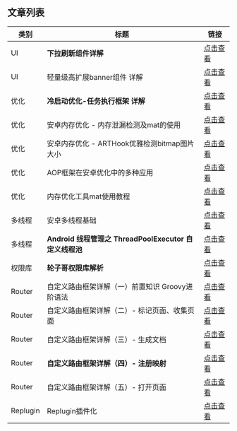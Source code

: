 ## 文章列表

| 类别 | 标题 | 链接 |
| --- | --- | --- |
| UI | **下拉刷新组件详解** | [点击查看](https://github.com/LiYaokun97/writing/blob/master/ui-refresh/refresh.md) |
| UI | 轻量级高扩展banner组件 详解 | [点击查看](https://github.com/LiYaokun97/writing/blob/master/ui-banner/ui-banner.md) |
| 优化 | **冷启动优化-任务执行框架 详解** | [点击查看](https://github.com/LiYaokun97/writing/blob/master/performance/start.md) |
| 优化 | 安卓内存优化 - 内存泄漏检测及mat的使用 | [点击查看](https://github.com/LiYaokun97/writing/blob/master/performance/memory.md) |
| 优化 | 安卓内存优化 - ARTHook优雅检测bitmap图片大小 | [点击查看](https://github.com/LiYaokun97/writing/blob/master/performance/memory_arthook.md) |
| 优化 | AOP框架在安卓优化中的多种应用 | [点击查看](https://github.com/LiYaokun97/writing/blob/master/performance/aop.md) |
| 优化 | 内存优化工具mat使用教程 | [点击查看](https://github.com/YaokunLee/writing/blob/master/performance/mat_usage.md) |
| 多线程 | 安卓多线程基础 | [点击查看](https://github.com/LiYaokun97/writing/blob/master/threads/threads_pool.md) |
| 多线程 | **Android 线程管理之 ThreadPoolExecutor 自定义线程池** | [点击查看](https://github.com/LiYaokun97/writing/blob/master/threads/thread_pool2.md) |
| 权限库 | **轮子哥权限库解析** | [点击查看](https://github.com/LiYaokun97/writing/blob/master/permission/permission.md) |
| Router | 自定义路由框架详解（一）前置知识 Groovy进阶语法 | [点击查看](https://github.com/LiYaokun97/writing/blob/master/router/router1.md) |
| Router | 自定义路由框架详解（二）- 标记页面、收集页面 | [点击查看](https://github.com/LiYaokun97/writing/blob/master/router/router2.md) |
| Router | 自定义路由框架详解（三）- 生成文档 | [点击查看](https://github.com/LiYaokun97/writing/blob/master/router/router3.md) |
| Router | **自定义路由框架详解（四）- 注册映射** | [点击查看](https://github.com/LiYaokun97/writing/blob/master/router/router4.md) |
| Router | 自定义路由框架详解（五）- 打开页面 | [点击查看](https://github.com/LiYaokun97/writing/blob/master/router/router5.md) |
| Replugin | Replugin插件化 | [点击查看](https://github.com/YaokunLee/writing/blob/master/plugin/Replugin.md) |
